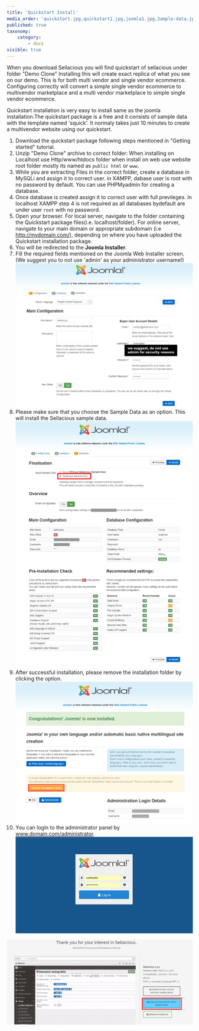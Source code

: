 ```yaml
---
title: 'Quickstart Install'
media_order: 'quickstart.jpg,quickstart1.jpg,joomla1.jpg,Sample-data.jpg,remove.jpg,webmaster.jpg'
published: true
taxonomy:
    category:
        - docs
visible: true
---
```


When you download Sellacious you will find quickstart of sellacious under folder "Demo Clone" 
Installing this will create exact replica of what you see on our demo. This is for both multi vendor and single vendor ecommerce. Configuring correctly will convert a simple single vendor ecommerce to multivendor marketplace and a multi vendor marketplace to simple single vendor ecommerce.  

Quickstart installation is very easy to install same as the joomla installation.The quickstart package is a free and it consists of sample data with the template named 'squick'. It normaly takes just 10 minutes to create a multivendor website using our quickstart.

1. Download the quickstart package following steps mentioned in "Getting started" tutorial. 
2. Unzip "Demo Clone" archive to correct folder: When installing on Localhost use Http/www/htdocs folder when install on web use website root folder mostly its named as `public html` or `www`. 
3. While you are extracting Files in the correct folder, create a database in MySQLi and assign it to correct user. in XAMPP, dabase user is root with no password by default. You can use PHPMyadmin for creating a database. 
4. Once database is created assign it to correct user with full previleges. In localhost XAMPP step 4 is not required as all databases bydefault are under user `root` with no password.
5. Open your browser. For local server, navigate to the folder containing the Quickstart package files(i.e. localhost/folder). For online server, navigate to your main domain or appropriate subdomain (i.e http://mydomain.com/), depending on where you have uploaded the Quickstart installation package.
6. You will be redirected to the <strong>Joomla Installer</strong>.
7. Fill the required fields mentioned on the Joomla Web Installer screen.(We suggest you to not use 'admin' as your administrator username!)
![](joomla1.jpg)
8. Please make sure that you choose the Sample Data as an option. This will install the Sellacious sample data.
![](Sample-data.jpg)
9. After successful installation, please remove the installation folder by clicking the option.
![](remove.jpg)
10. You can login to the administrator panel by www.domain.com/administrator.
![](webmaster.jpg)





![](quickstart1.jpg)





